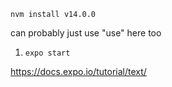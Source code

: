 
`nvm install v14.0.0`

can probably just use "use" here too

1. `expo start`

https://docs.expo.io/tutorial/text/
